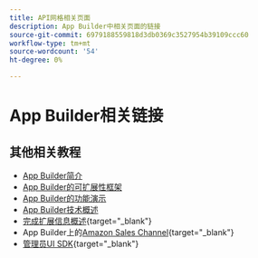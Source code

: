 ```yaml
---
title: API网格相关页面
description: App Builder中相关页面的链接
source-git-commit: 6979188559818d3db0369c3527954b39109ccc60
workflow-type: tm+mt
source-wordcount: '54'
ht-degree: 0%

---
```


# App Builder相关链接

## 其他相关教程

* [App Builder简介](../app-builder/introduction-to-app-builder.md)
* [App Builder的可扩展性框架](../app-builder/extensibility-framework-commerce-eventing.md)
* [App Builder的功能演示](../app-builder/app-builder-functional-demonstration.md)
* [App Builder技术概述](../app-builder/app-builder-technical-overview.md)
* [完成扩展信息概述](https://developer.adobe.com/commerce/marketplace/guides/sellers/extension-information/){target="_blank"}
* App Builder上的[Amazon Sales Channel](https://developer.adobe.com/commerce/extensibility/amazon-sales-channel/){target="_blank"}
* [管理员UI SDK](https://developer.adobe.com/commerce/extensibility/admin-ui-sdk/){target="_blank"}
